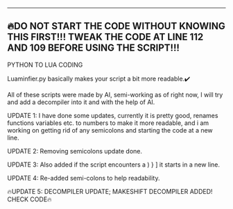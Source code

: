  ------------------------------------------------------------
🔥DO NOT START THE CODE WITHOUT KNOWING THIS FIRST!!!
 TWEAK THE CODE AT LINE 112 AND 109 BEFORE USING THE SCRIPT!!!
 ------------------------------------------------------------

PYTHON TO LUA CODING

Luaminfier.py basically makes your script a bit more readable.✔️

All of these scripts were made by AI, semi-working as of right now,
I will try and add a decompiler into it and with the help of AI.


 UPDATE 1: I have done some updates, currently it is pretty good, renames functions variables etc. to numbers to make it more readable, and i am 
 working on getting rid of any semicolons and starting the code at a new line.

 UPDATE 2: Removing semicolons update done.

 UPDATE 3: Also added if the script encounters a ) } ] it starts in a new line.

 UPDATE 4: Re-added semi-colons to help readability.

🔥UPDATE 5: DECOMPILER UPDATE; MAKESHIFT DECOMPILER ADDED! CHECK CODE🔥
